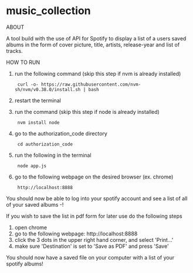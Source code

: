 # music_collection

ABOUT

A tool build with the use of API for Spotify to display a list of a users saved albums in the form of cover picture, title, artists, release-year and list of tracks.


HOW TO RUN

1. run the following command (skip this step if nvm is already installed)

		curl -o- https://raw.githubusercontent.com/nvm-sh/nvm/v0.38.0/install.sh | bash

2. restart the terminal
3. run the command (skip this step if node is already installed)

		nvm install node

4. go to the authorization_code directory

		cd authorization_code

5. run the following in the terminal

		node app.js

6. go to the following webpage on the desired browser (ex. chrome)

		http://localhost:8888


You should now be able to log into your spotify account and see a list of all of your saved albums -!

If you wish to save the list in pdf form for later use do the following steps

1. open chrome
2. go to the following webpage: http://localhost:8888
3. click the 3 dots in the upper right hand corner, and select 'Print...'
4. make sure 'Destination' is set to 'Save as PDF' and press 'Save'

You should now have a saved file on your computer with a list of your spotify albums!
